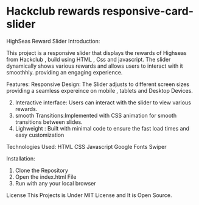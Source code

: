 # Hackclub rewards responsive-card-slider

HighSeas Reward Slider Introduction:

This project is a responsive slider that displays the rewards of Highseas from Hackclub , build using HTML , Css and javascript. The slider dynamically shows various rewards and allows users to interact with it smoothhly.
providing an engaging experience.

Features:
Responsive Design: The Slider adjusts to different screen sizes providing a seamless expereince on mobile , tablets and Desktop Devices.

2. Interactive interface:  Users can interact with the slider to view various rewards.
3. smooth Transitions:Implemented with CSS animation for smooth transitions between slides.
4. Lighweight : Built with minimal code to ensure the fast load times and easy customization

Technologies Used:
HTML
CSS 
Javascript
Google Fonts
Swiper

Installation:
1. Clone the Repository
2. Open the index.html File
3. Run with any your local browser

License
This Projects is Under MIT License and It is Open Source.
 
